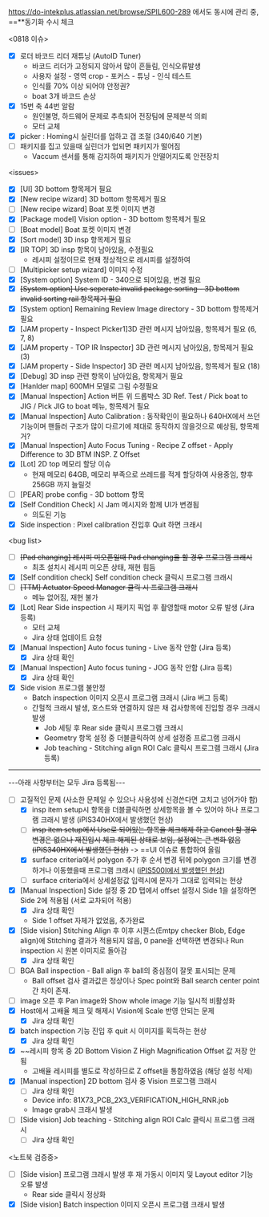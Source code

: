 https://do-intekplus.atlassian.net/browse/SPIL600-289 에서도 동시에 관리 중, ==**동기화 수시 체크

<0818 이슈>
- [x] 로더 바코드 리더 재튜닝 (AutoID Tuner)
	- 바코드 리더가 고정되지 않아서 많이 흔들림, 인식오류발생
	- 사용자 설정 - 영역 crop - 포커스 - 튜닝 - 인식 테스트
	- 인식률 70% 이상 되어야 안정권?
	- boat 3개 바코드 손상
- [x] 15번 축 44번 알람
	- 원인불명, 하드웨어 문제로 추측되어 전장팀에 문제분석 의뢰
	- 모터 교체
- [x] picker : Homing시 실린더를 업하고 갭 조절 (340/640 기본)
- [ ] 패키지를 집고 있을때 실린더가 업되면 패키지가 떨어짐
	- Vaccum 센서를 통해 감지하여 패키지가 안떨어지도록 안전장치

\<issues>
- [x] [UI] 3D bottom 항목제거 필요
- [x] [New recipe wizard] 3D bottom 항목제거 필요
- [ ] [New recipe wizard] Boat 포켓 이미지 변경
- [x] [Package model] Vision option - 3D bottom 항목제거 필요
- [ ] [Boat model] Boat 포켓 이미지 변경
- [x] [Sort model] 3D insp 항목제거 필요
- [x] [IR TOP] 3D insp 항목이 남아있음, 수정필요
	- 레시피 설정이므로 현재 정상적으로 레시피를 설정하여 
- [ ] [Multipicker setup wizard] 이미지 수정
- [x] [System option] System ID - 340으로 되어있음, 변경 필요
- [x] ~~[System option] Use seperate invalid package sorting - 3D bottom invalid sorting rail 항목제거 필요~~
- [x] [System option] Remaining Review Image directory - 3D bottom 항목제거 필요
- [x] [JAM property - Inspect Picker1]3D 관련 메시지 남아있음, 항목제거 필요 (6, 7, 8)
- [x] [JAM property - TOP IR Inspector] 3D 관련 메시지 남아있음, 항목제거 필요 (3)
- [x] [JAM property - Side Inspector] 3D 관련 메시지 남아있음, 항목제거 필요 (18)
- [x] [Debug] 3D insp 관련 항목이 남아있음, 항목제거 필요
- [x] [Hanlder map] 600MH 모델로 그림 수정필요
- [x] [Manual Inspection] Action 버튼 위 드롭박스 3D Ref. Test / Pick boat to JIG / Pick JIG to boat 메뉴, 항목제거 필요
- [x] [Manual Inspection] Auto Calibration : 동작확인이 필요하나 640HX에서 쓰던기능이며 핸들러 구조가 많이 다르기에 제대로 동작하지 않을것으로 예상됨, 항목제거?
- [x] [Manual Inspection] Auto Focus Tuning - Recipe Z offset - Apply Difference to 3D BTM INSP. Z Offset
- [x] [Lot] 2D top 메모리 할당 이슈
	- 현재 메모리 64GB, 메모리 부족으로 쓰레드를 적게 할당하여 사용중임, 향후 256GB 까지 늘릴것
- [ ] [PEAR] probe config - 3D bottom 항목
- [x] [Self Condition Check] 시 Jam 메시지와 함께 UI가 변경됨
	- 의도된 기능
- [x] Side inspection : Pixel calibration 진입후 Quit 하면 크래시

\<bug list>
- [ ] ~~[Pad changing] 레시피 미오픈일때 Pad changing을 할 경우 프로그램 크래시~~
	- 최초 설치시 레시피 미오픈 상태, 재현 힘듬
- [x] [Self condition check] Self condition check 클릭시 프로그램 크래시
- [ ] ~~[TTM] Actuator Speed Manager 클릭 시 프로그램 크래시~~
	- 메뉴 없어짐, 재현 불가
- [x] [Lot] Rear Side inspection 시 패키지 픽업 후 촬영할때 motor 오류 발생 (Jira 등록)
	- 모터 교체
	- Jira 상태 업데이트 요청
- [x] [Manual Inspection] Auto focus tuning - Live 동작 안함 (Jira 등록)
	- [x] Jira 상태 확인
- [x] [Manual Inspection] Auto focus tuning - JOG 동작 안함 (Jira 등록)
	- [x] Jira 상태 확인
- [x] Side vision 프로그램 불안정
	- Batch inspection 이미지 오픈시 프로그램 크래시 (Jira 버그 등록)  
	- 간헐적 크래시 발생, 호스트와 연결하지 않은 채 검사항목에 진입할 경우 크래시 발생
		- Job 세팅 후 Rear side 클릭시 프로그램 크래시  
		- Geometry 항목 설정 중 더블클릭하여 상세 설정중 프로그램 크래시
		- Job teaching - Stitching align ROI Calc 클릭시 프로그램 크래시 (Jira 등록)
---
---아래 사항부터는 모두 Jira 등록됨---
- [ ] 고질적인 문제 (사소한 문제일 수 있으나 사용성에 신경쓴다면 고치고 넘어가야 함)
	- [x] insp item setup시 항목을 더블클릭하면 상세항목을 볼 수 있어야 하나 프로그램 크래시 발생 (iPIS340HX에서 발생했던 현상)
	- [ ] ~~insp item setup에서 Use로 되어있는 항목을 체크해제 하고 Cancel 할 경우 변경은 없으나 재진입시 체크 해제된 상태로 보임, 설정에는 큰 변화 없음 (iPIS340HX에서 발생했던 현상)~~ -> ==UI 이슈로 통합하여 올림
	- [x] surface criteria에서 polygon 추가 후 순서 변경 뒤에 polygon 크기를 변경하거나 이동했을때 프로그램 크래시 ([iPIS500I에서 발생했던 현상](https://do-intekplus.atlassian.net/browse/IPIS500I-316))
	- [ ] surface criteria에서 상세설정값 입력시에 문자가 그대로 입력되는 현상
- [x] [Manual Inspection] Side 설정 중 2D 탭에서 offset 설정시 Side 1을 설정하면 Side 2에 적용됨 (서로 교차되어 적용)
	- [x] Jira 상태 확인
	- Side 1 offset 자체가 없었음, 추가완료
- [x] [Side vision] Stitching Align 후 이후 시퀀스(Emtpy checker Blob, Edge align)에 Stitching 결과가 적용되지 않음, 0 pane을 선택하면 변경되나 Run inspection 시 원본 이미지로 돌아감
	- [x] Jira 상태 확인
- [ ] BGA Ball inspection - Ball align 후 ball의 중심점이 잘못 표시되는 문제
	- Ball offset 검사 결과값은 정상이나 Spec point와 Ball search center point 간 차이 존재.
- [ ] image 오픈 후 Pan image와 Show whole image 기능 일시적 비활성화
- [x] Host에서 고배율 체크 및 해제시 Vision에 Scale 반영 안되는 문제
	- [x] Jira 상태 확인
- [x] batch inspection 기능 진입 후 quit 시 이미지를 획득하는 현상
	- [x] Jira 상태 확인
- [x] ~~레시피 항목 중 2D Bottom Vision Z High Magnification Offset 값 저장 안됨
	- 고배율 레시피를 별도로 작성하므로 Z offset을 통합하였음 (해당 설정 삭제)
- [x] [Manual inspection] 2D bottom 검사 중 Vision 프로그램 크래시
	- [ ] Jira 상태 확인
	- Device info: 81X73_PCB_2X3_VERIFICATION_HIGH_RNR.job
	- Image grab시 크래시 발생
- [ ] [Side vision] Job teaching - Stitching align ROI Calc 클릭시 프로그램 크래시
	- [ ] Jira 상태 확인

<노트북 검증중>
- [ ] [Side vision] 프로그램 크래시 발생 후 재 가동시 이미지 및 Layout editor 기능 오류 발생
	- Rear side 클릭시 정상화
- [x] [Side vision] Batch inspection 이미지 오픈시 프로그램 크래시 발생

